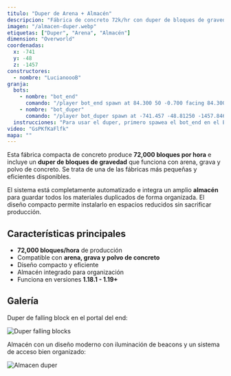 ```yaml
---
titulo: "Duper de Arena + Almacén"
descripcion: "Fábrica de concreto 72k/hr con duper de bloques de gravedad que duplique arena, grava y polvo de concreto"
imagen: "/almacen-duper.webp"
etiquetas: ["Duper", "Arena", "Almacén"]
dimension: "Overworld"
coordenadas:
  x: -741
  y: -48
  z: -1457
constructores:
  - nombre: "LucianoooB"
granja:
  bots:
    - nombre: "bot_end"
      comando: "/player bot_end spawn at 84.300 50 -0.700 facing 84.300 -0.700 in minecraft:the_end"
    - nombre: "bot_duper"
      comando: "/player bot_duper spawn at -741.457 -48.81250 -1457.846 facing 178.9 20.2 in minecraft:overworld"
  instrucciones: "Para usar el duper, primero spawea el bot_end en el End con el comando indicado, y luego spawea el bot_duper en el Overworld. Una vez activados ambos bots, toca el notabook del centro de duper para comenzar duplicar bloques de gravedad. Para apagar o encender el duper, usa el comando `/player bot_duper use once`."
video: "GsPKfKaFlfk"
mapa: ""
---
```


Esta fábrica compacta de concreto produce **72,000 bloques por hora** e incluye un **duper de bloques de gravedad** que funciona con arena, grava y polvo de concreto. Se trata de una de las fábricas más pequeñas y eficientes disponibles.

El sistema está completamente automatizado e integra un amplio **almacén** para guardar todos los materiales duplicados de forma organizada. El diseño compacto permite instalarlo en espacios reducidos sin sacrificar producción.

## Características principales

- **72,000 bloques/hora** de producción
- Compatible con **arena, grava y polvo de concreto**
- Diseño compacto y eficiente
- Almacén integrado para organización
- Funciona en versiones **1.18.1 - 1.19+**

## Galería

Duper de falling block en el portal del end:

![Duper falling blocks](/duper-falling-blocks.webp)

Almacén con un diseño moderno con iluminación de beacons y un sistema de acceso bien organizado:

![Almacen duper](/almacen-duper.webp)

